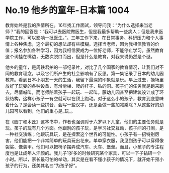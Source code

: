 # No.19  他乡的童年-日本篇 1004

教育始终是我的热情所在。16年找工作面试，领导问我：“为什么选择来当老师？”我的回答是：“我可以去医院做医生，但是我最多帮助一些病人；但是我来医学院工作，可以影响一批医生。”。三年工作下来，在日常事务、科研压力和个人事情上各种焦虑，这个最初的想法却有些模糊。选择当老师，因为我相信教育的价值；报名参加各种学习，因为我相信要成为一位好老师，不能停止学习。虽然教育这个词挂在嘴边，无数次脱口而出，但是什么是教育，对我来说仍然是个谜。

他乡的童年，是周轶君拍的一部纪录片，对比了几个国家的教育情况，让我们对不同的教育理念，以及它们所产生的社会影响有了反思。第一集记录了日本的幼儿园教育。看到日本小朋友一天的生活，我留下最深的印象就是玩。早上过去，操场里放好了玩耍的各种设备，有滑滑梯、爬的杆子、钻的洞。孩子们的任务就是跑来跑去，尽情喊叫，而老师陪着孩子一起玩、一起叫。藤幼儿园甚至把建筑设计成了环状结构，这样小孩子一有空就可以在顶上跑动。对于这么小的孩子，教育到底意味着什么？是会读一些拼音、会写一些汉字，还是会做一些加减乘除？从这些好的幼儿园可以看到，他们的重心是_玩_。

在《园丁和木匠》这本书中，作者也强调对于六岁以下儿童，他们的主要任务就是玩。孩子的玩有几个方面。他跟别的孩子玩，是学习社交互动，孩子间的打闹，是一种社交演练；他跟玩具玩，是在探索这个世界的可能性。小孩子有一招特别厉害，他们能把一个非常简单的玩具玩出花来。单单穿衣服，我见到孩子可以穿得像袈裟、像装甲。他们可以把椅子摆弄成汽车、火车、堡垒。而且，小孩子的专注程度也是让成年人汗颜的。我儿子1岁多的时候研究某个家具，可以一下子钻研一个小时。所以，家长最可怕的举动，其实是在看不懂小孩子的情况下，就开始干预小孩子的行为，还美其名曰“为孩子好”。

